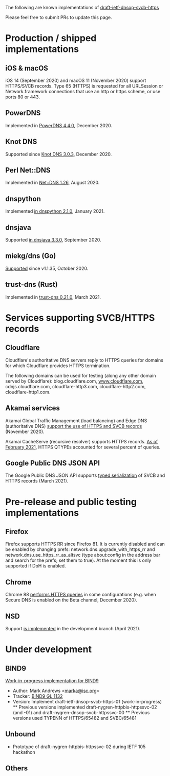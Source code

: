 The following are known implementations 
of [draft-ietf-dnsop-svcb-https](https://datatracker.ietf.org/doc/draft-ietf-dnsop-svcb-https/) 

Please feel free to submit PRs to update this page.

# Production / shipped implementations #

## iOS & macOS ##

iOS 14 (September 2020) and macOS 11 (November 2020) support HTTPS/SVCB records. Type 65 (HTTPS) is requested
for all URLSession or Network.framework connections that use an http or https scheme, or use ports 80 or 443.

## PowerDNS ##

Implemented in [PowerDNS 4.4.0](https://doc.powerdns.com/authoritative/changelog/4.4.html#change-4.4.0), December 2020.

## Knot DNS ##

Supported since [Knot DNS 3.0.3](https://gitlab.nic.cz/knot/knot-dns/-/releases/v3.0.3), December 2020.

## Perl Net::DNS ##

Implemented in [Net::DNS 1.26](https://www.net-dns.org/blog/2020/08/05/netdns-1-26-released/), August 2020.

## dnspython ##

Implemented [in dnspython 2.1.0](https://dnspython.readthedocs.io/en/stable/whatsnew.html#id1), January 2021.

## dnsjava ##

Supported [in dnsjava 3.3.0](https://github.com/dnsjava/dnsjava/blob/master/Changelog), September 2020.

## miekg/dns (Go) ##

[Supported](https://github.com/miekg/dns/pull/1067) since v1.1.35, October 2020.

## trust-dns (Rust) ##

Implemented in [trust-dns 0.21.0](https://github.com/bluejekyll/trust-dns/blob/main/CHANGELOG.md#0201), March 2021.

# Services supporting SVCB/HTTPS records #

## Cloudflare ##

Cloudflare's authoritative DNS servers reply to HTTPS queries for domains for
which Cloudflare provides HTTPS termination.

The following domains can be used for testing (along any other domain served by
Cloudflare): blog.cloudflare.com, www.cloudflare.com, cdnjs.cloudflare.com,
cloudflare-http3.com, cloudflare-http2.com, cloudflare-http1.com.

## Akamai services ##

Akamai Global Traffic Management (load balancing) and Edge DNS (authoritative DNS) [support the use of HTTPS and SVCB records](https://community.akamai.com/customers/s/article/NetworkOperatorCommunityNewSVCBHTTPSResourceRecordsinthewild20201128135350) (November 2020).

Akamai CacheServe (recursive resolver) supports HTTPS records.  [As of February 2021](https://indico.dns-oarc.net/event/37/contributions/810/attachments/784/1413/dns-https-rr-final.pdf), HTTPS QTYPEs accounted for several percent of queries.

## Google Public DNS JSON API ##

The Google Public DNS JSON API supports [typed serialization](https://dns.google/query?name=blog.cloudflare.com&rr_type=HTTPS&ecs=) of SVCB and HTTPS records (March 2021).

# Pre-release and public testing implementations #

## Firefox ##

Firefox supports HTTPS RR since Firefox 81. It is currently disabled and can be enabled by changing prefs: network.dns.upgrade_with_https_rr and network.dns.use_https_rr_as_altsvc (type about:config in the address bar and search for the prefs; set them to true). At the moment this is only supported if DoH is enabled.

## Chrome ##

Chrome 88 [performs HTTPS queries](https://groups.google.com/a/chromium.org/g/blink-dev/c/brZTXr6-2PU) in some configurations (e.g. when Secure DNS is enabled on the Beta channel, December 2020).

## NSD ##

Support [is implemented](https://github.com/NLnetLabs/nsd/blob/master/doc/ChangeLog) in the development branch (April 2021).

# Under development #

## BIND9 ##

[Work-in-progress implementation for BIND9](https://gitlab.isc.org/isc-projects/bind9/merge_requests/2135)

* Author: Mark Andrews \<marka@isc.org\> 
* Tracker: [BIND9 GL 1132](https://gitlab.isc.org/isc-projects/bind9/-/issues/1132)
* Version: Implement draft-ietf-dnsop-svcb-https-01 (work-in-progress)
** Previous versions implemented draft-nygren-httpbis-httpssvc-02 (and -01) and draft-nygren-dnsop-svcb-httpssvc-00
** Previous versions used TYPENN of HTTPS/65482 and SVBC/65481

## Unbound ##

* Prototype of draft-nygren-httpbis-httpssvc-02 during IETF 105 hackathon

## Others ##

